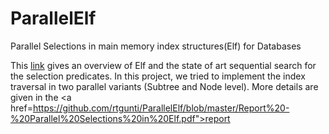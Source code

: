 # ParallelElf
Parallel Selections in main memory index structures(Elf) for Databases

This <a href="http://elf.ovgu.de/">link</a> gives an overview of Elf and the state of art sequential search for the selection predicates. In this project, we tried to implement the index traversal in two parallel variants (Subtree and Node level). More details are given in the  <a href=https://github.com/rtgunti/ParallelElf/blob/master/Report%20-%20Parallel%20Selections%20in%20Elf.pdf">report</a>
